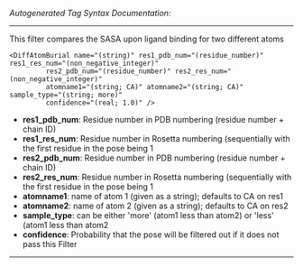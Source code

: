 _Autogenerated Tag Syntax Documentation:_

---
This filter compares the SASA upon ligand binding for two different atoms

```
<DiffAtomBurial name="(string)" res1_pdb_num="(residue_number)" res1_res_num="(non_negative_integer)"
         res2_pdb_num="(residue_number)" res2_res_num="(non_negative_integer)"
         atomname1="(string; CA)" atomname2="(string; CA)" sample_type="(string; more)"
         confidence="(real; 1.0)" />
```

-   **res1_pdb_num**: Residue number in PDB numbering (residue number + chain ID)
-   **res1_res_num**: Residue number in Rosetta numbering (sequentially with the first residue in the pose being 1
-   **res2_pdb_num**: Residue number in PDB numbering (residue number + chain ID)
-   **res2_res_num**: Residue number in Rosetta numbering (sequentially with the first residue in the pose being 1
-   **atomname1**: name of atom 1 (given as a string); defaults to CA on res1
-   **atomname2**: name of atom 2 (given as a string); defaults to CA on res2
-   **sample_type**: can be either 'more' (atom1 less than atom2) or 'less' (atom1 less than atom2
-   **confidence**: Probability that the pose will be filtered out if it does not pass this Filter

---
